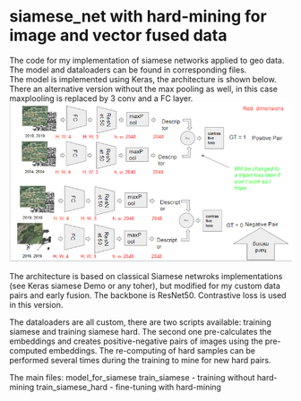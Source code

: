 # siamese_net with hard-mining for image and vector fused data
The code for my implementation of siamese networks applied to geo data. The model and dataloaders can be found in corresponding files.  
The model is implemented using Keras, the architecture is shown below. There an alternative version without the max pooling as well, in this case maxplooling is replaced by 3 conv and a FC layer.
![alt text](https://github.com/margokhokhlova/siamese_net/blob/master/architecture.png)

The architecture is based on classical Siamese netwroks implementations (see Keras siamese Demo or any toher), but modified for my custom data pairs and early fusion. The backbone is ResNet50. Contrastive loss is used in this version.

The dataloaders are all custom, there are two scripts available: training siamese and training siamese hard. The second one pre-calculates the embeddings and creates positive-negative pairs of images using the pre-computed embeddings. The re-computing of hard samples can be performed several times during the training to mine for new hard pairs.

The main files:
model_for_siamese
train_siamese - training without hard-mining
train_siamese_hard - fine-tuning with hard-mining
